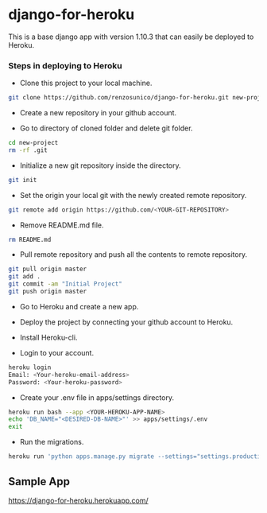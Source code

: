 # django-for-heroku
This is a base django app with version 1.10.3 that can easily be deployed to Heroku.


### Steps in deploying to Heroku
* Clone this project to your local machine.

```sh
git clone https://github.com/renzosunico/django-for-heroku.git new-project
```

* Create a new repository in your github account.

* Go to directory of cloned folder and delete git folder.

```sh
cd new-project
rm -rf .git
```

* Initialize a new git repository inside the directory.

```sh
git init
```

* Set the origin your local git with the newly created  remote repository.

```sh
git remote add origin https://github.com/<YOUR-GIT-REPOSITORY>
```

* Remove README.md file.

```sh
rm README.md
```

* Pull remote repository and push all the contents to remote repository.
```sh
git pull origin master
git add .
git commit -am "Initial Project"
git push origin master
```

* Go to Heroku and create a new app.

* Deploy the project by connecting your github account to Heroku.

* Install Heroku-cli.

* Login to your account.

```sh
heroku login
Email: <Your-heroku-email-address>
Password: <Your-heroku-password>
```

* Create your .env file in apps/settings directory.

```sh
heroku run bash --app <YOUR-HEROKU-APP-NAME>
echo 'DB_NAME="<DESIRED-DB-NAME>"' >> apps/settings/.env
exit
```

* Run the migrations.

```sh
heroku run 'python apps.manage.py migrate --settings="settings.production" --app <YOUR-HEROKU-APP-NAME>
```

## Sample App
https://django-for-heroku.herokuapp.com/
